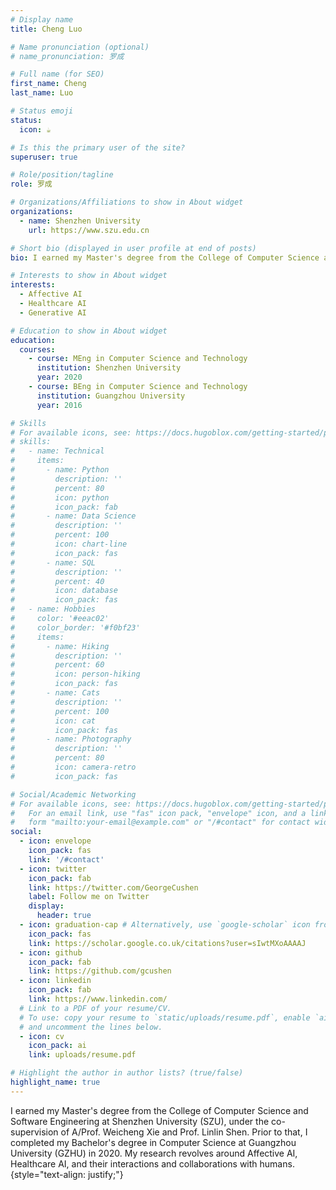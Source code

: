 ```yaml
---
# Display name
title: Cheng Luo

# Name pronunciation (optional)
# name_pronunciation: 罗成

# Full name (for SEO)
first_name: Cheng
last_name: Luo

# Status emoji
status:
  icon: ☕️

# Is this the primary user of the site?
superuser: true

# Role/position/tagline
role: 罗成

# Organizations/Affiliations to show in About widget
organizations:
  - name: Shenzhen University
    url: https://www.szu.edu.cn

# Short bio (displayed in user profile at end of posts)
bio: I earned my Master's degree from the College of Computer Science and Software Engineering at Shenzhen University (SZU), under the co-supervision of A/Prof. Weicheng Xie and Prof. Linlin Shen. Prior to that, I completed my Bachelor's degree in Computer Science at Guangzhou University (GZHU) in 2020. My research revolves around Affective AI, Healthcare AI, and their interactions and collaborations with humans.

# Interests to show in About widget
interests:
  - Affective AI
  - Healthcare AI
  - Generative AI

# Education to show in About widget
education:
  courses:
    - course: MEng in Computer Science and Technology
      institution: Shenzhen University
      year: 2020
    - course: BEng in Computer Science and Technology
      institution: Guangzhou University
      year: 2016

# Skills
# For available icons, see: https://docs.hugoblox.com/getting-started/page-builder/#icons
# skills:
#   - name: Technical
#     items:
#       - name: Python
#         description: ''
#         percent: 80
#         icon: python
#         icon_pack: fab
#       - name: Data Science
#         description: ''
#         percent: 100
#         icon: chart-line
#         icon_pack: fas
#       - name: SQL
#         description: ''
#         percent: 40
#         icon: database
#         icon_pack: fas
#   - name: Hobbies
#     color: '#eeac02'
#     color_border: '#f0bf23'
#     items:
#       - name: Hiking
#         description: ''
#         percent: 60
#         icon: person-hiking
#         icon_pack: fas
#       - name: Cats
#         description: ''
#         percent: 100
#         icon: cat
#         icon_pack: fas
#       - name: Photography
#         description: ''
#         percent: 80
#         icon: camera-retro
#         icon_pack: fas

# Social/Academic Networking
# For available icons, see: https://docs.hugoblox.com/getting-started/page-builder/#icons
#   For an email link, use "fas" icon pack, "envelope" icon, and a link in the
#   form "mailto:your-email@example.com" or "/#contact" for contact widget.
social:
  - icon: envelope
    icon_pack: fas
    link: '/#contact'
  - icon: twitter
    icon_pack: fab
    link: https://twitter.com/GeorgeCushen
    label: Follow me on Twitter
    display:
      header: true
  - icon: graduation-cap # Alternatively, use `google-scholar` icon from `ai` icon pack
    icon_pack: fas
    link: https://scholar.google.co.uk/citations?user=sIwtMXoAAAAJ
  - icon: github
    icon_pack: fab
    link: https://github.com/gcushen
  - icon: linkedin
    icon_pack: fab
    link: https://www.linkedin.com/
  # Link to a PDF of your resume/CV.
  # To use: copy your resume to `static/uploads/resume.pdf`, enable `ai` icons in `params.yaml`,
  # and uncomment the lines below.
  - icon: cv
    icon_pack: ai
    link: uploads/resume.pdf

# Highlight the author in author lists? (true/false)
highlight_name: true
---
```


I earned my Master's degree from the College of Computer Science and Software Engineering at Shenzhen University (SZU), under the co-supervision of A/Prof. Weicheng Xie and Prof. Linlin Shen. Prior to that, I completed my Bachelor's degree in Computer Science at Guangzhou University (GZHU) in 2020. My research revolves around Affective AI, Healthcare AI, and their interactions and collaborations with humans.
{style="text-align: justify;"}
